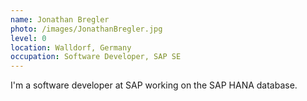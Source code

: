 ```yaml
---
name: Jonathan Bregler
photo: /images/JonathanBregler.jpg
level: 0
location: Walldorf, Germany
occupation: Software Developer, SAP SE
---
```

I'm a software developer at SAP working on the SAP HANA database. 